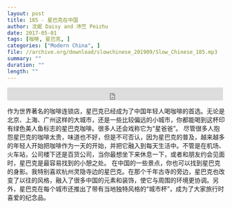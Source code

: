 ```yaml
---
layout: post
title: 185 - 星巴克在中国
author: 沈妮 Daisy and 沛竺 Peizhu
date: 2017-05-01
tags: [咖啡, 星巴克, ]
categories: ["Modern China", ]
file: //archive.org/download/slowchinese_201909/Slow_Chinese_185.mp3
summary: ""
duration: ""
length: ""
---
```


<iframe src="https://archive.org/embed/slowchinese_201909/Slow_Chinese_185.mp3" width="500" height="30" frameborder="0" webkitallowfullscreen="true" mozallowfullscreen="true" allowfullscreen></iframe>

作为世界著名的咖啡连锁店，星巴克已经成为了中国年轻人喝咖啡的首选。无论是北京、上海、广州这样的大城市，还是一些比较偏远的小城市，你都能喝到这杯印有绿色美人鱼标志的星巴克咖啡。很多人还会戏称它为“星爸爸”。
尽管很多人抱怨星巴克的咖啡太贵，味道也不好，但是不可否认，因为星巴克的普及，越来越多的年轻人开始把咖啡作为一天的开始，并把它融入到每天生活中。不管是在机场、火车站，公司楼下还是百货公司，当你最想坐下来休息一下，或者和朋友约会见面时，星巴克是最容易找到的小憩之处。
在中国的一些景点，你也可以找到星巴克的身影。我特别喜欢杭州灵隐寺边的星巴克。在那个千年古寺的旁边，星巴克也改变了以往的风格，融入了很多中国的元素和装饰，使它与周围的环境更协调。另外，星巴克在每个城市还推出了带有当地独特风格的“城市杯”，成为了大家旅行时喜爱的纪念品。
